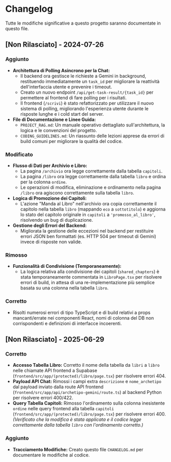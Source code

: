 # Changelog

Tutte le modifiche significative a questo progetto saranno documentate in questo file.

## [Non Rilasciato] - 2024-07-26

### Aggiunto
- **Architettura di Polling Asincrono per la Chat:**
  - Il backend ora gestisce le richieste a Gemini in background, restituendo immediatamente un `task_id` per migliorare la reattività dell'interfaccia utente e prevenire i timeout.
  - Creato un nuovo endpoint `/api/get-task-result/{task_id}` per permettere al frontend di fare polling per i risultati.
  - Il frontend (`/scrivi`) è stato refattorizzato per utilizzare il nuovo sistema di polling, migliorando l'esperienza utente durante le risposte lunghe e i cold start del server.
- **File di Documentazione e Linee Guida:**
  - `PROJECT_RAG.md`: Un manuale operativo dettagliato sull'architettura, la logica e le convenzioni del progetto.
  - `CODING_GUIDELINES.md`: Un riassunto delle lezioni apprese da errori di build comuni per migliorare la qualità del codice.

### Modificato
- **Flusso di Dati per Archivio e Libro:**
  - La pagina `/archivio` ora legge correttamente dalla tabella `capitoli`.
  - La pagina `/libro` ora legge correttamente dalla tabella `libro` e ordina per la colonna `ordine`.
  - Le operazioni di modifica, eliminazione e ordinamento nella pagina `/libro` ora agiscono correttamente sulla tabella `libro`.
- **Logica di Promozione dei Capitoli:**
  - L'azione "Manda al Libro" nell'archivio ora copia correttamente il capitolo nella tabella `libro` (mappando `eco` a `sottotitolo`) e aggiorna lo stato del capitolo originale in `capitoli` a `'promosso_al_libro'`, risolvendo un bug di duplicazione.
- **Gestione degli Errori del Backend:**
  - Migliorata la gestione delle eccezioni nel backend per restituire errori JSON ben formattati (es. HTTP 504 per timeout di Gemini) invece di risposte non valide.

### Rimosso
- **Funzionalità di Condivisione (Temporaneamente):**
  - La logica relativa alla condivisione dei capitoli (`shared_chapters`) è stata temporaneamente commentata in `LibroPage.tsx` per risolvere errori di build, in attesa di una re-implementazione più semplice basata su una colonna nella tabella `libro`.

### Corretto
- Risolti numerosi errori di tipo TypeScript e di build relativi a props mancanti/errate nei componenti React, nomi di colonna del DB non corrispondenti e definizioni di interfacce incoerenti.

## [Non Rilasciato] - 2025-06-29

### Corretto

-   **Accesso Tabella Libro:** Corretto il nome della tabella da `libri` a `libro` nelle chiamate API frontend a Supabase (`frontend/src/app/(protected)/libro/page.tsx`) per risolvere errori 404.
-   **Payload API Chat:** Rimossi i campi extra `descrizione` e `nome_archetipo` dal payload inviato dalla route API frontend (`frontend/src/app/api/archetipo-gemini/route.ts`) al backend Python per risolvere errori 400/422.
-   **Query Tabella Capitoli:** Rimosso l'ordinamento sulla colonna inesistente `ordine` nelle query frontend alla tabella `capitoli` (`frontend/src/app/(protected)/libro/page.tsx`) per risolvere errori 400. *(Verificato che la modifica è stata applicata e il codice legge correttamente dalla tabella `libro` con l'ordinamento corretto.)*

### Aggiunto

-   **Tracciamento Modifiche:** Creato questo file `CHANGELOG.md` per documentare le modifiche al codice.

